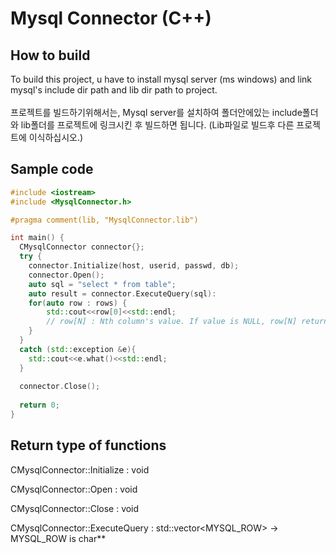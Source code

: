 # Mysql Connector (C++)


## How to build
To build this project, u have to install mysql server (ms windows) 
and link mysql's include dir path and lib dir path to project. 
<br/><br/>
프로젝트를 빌드하기위해서는, Mysql server를 설치하여 폴더안에있는 include폴더와 lib폴더를
프로젝트에 링크시킨 후 빌드하면 됩니다. (Lib파일로 빌드후 다른 프로젝트에 이식하십시오.)

## Sample code
```C++
#include <iostream>
#include <MysqlConnector.h>

#pragma comment(lib, "MysqlConnector.lib")

int main() {
  CMysqlConnector connector{};
  try {
    connector.Initialize(host, userid, passwd, db);
    connector.Open();
    auto sql = "select * from table";
    auto result = connector.ExecuteQuery(sql):
    for(auto row : rows) {
        std::cout<<row[0]<<std::endl; 
        // row[N] : Nth column's value. If value is NULL, row[N] returns nullptr. 
    }
  }
  catch (std::exception &e){
    std::cout<<e.what()<<std::endl;
  }
  
  connector.Close();
  
  return 0;
}
```

## Return type of functions
CMysqlConnector::Initialize : void

CMysqlConnector::Open : void

CMysqlConnector::Close : void

CMysqlConnector::ExecuteQuery : std::vector<MYSQL_ROW> -> MYSQL_ROW is char**

